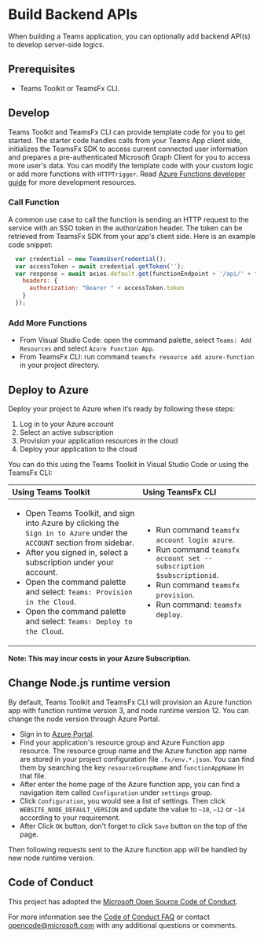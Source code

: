 # Build Backend APIs

When building a Teams application, you can optionally add backend API(s) to develop server-side logics.

## Prerequisites

* Teams Toolkit or TeamsFx CLI.

## Develop

Teams Toolkit and TeamsFx CLI can provide template code for you to get started. The starter code handles calls from your Teams App client side, initializes the TeamsFx SDK to access current connected user information and prepares a pre-authenticated Microsoft Graph Client for you to access more user's data. You can modify the template code with your custom logic or add more functions with `HTTPTrigger`. Read [Azure Functions developer guide](https://docs.microsoft.com/en-us/azure/azure-functions/functions-reference) for more development resources.

### Call Function

A common use case to call the function is sending an HTTP request to the service with an SSO token in the authorization header. The token can be retrieved from TeamsFx SDK from your app's client side. Here is an example code snippet:

``` JavaScript
  var credential = new TeamsUserCredential();
  var accessToken = await credential.getToken('');
  var response = await axios.default.get(functionEndpoint + '/api/' + functionName, {
    headers: {
      authorization: "Bearer " + accessToken.token
    }
  });
```

### Add More Functions

* From Visual Studio Code: open the command palette, select `Teams: Add Resources` and select `Azure Function App`.
* From TeamsFx CLI: run command `teamsfx resource add azure-function` in your project directory.

## Deploy to Azure

Deploy your project to Azure when it’s ready by following these steps:

1. Log in to your Azure account
2. Select an active subscription
3. Provision your application resources in the cloud
4. Deploy your application to the cloud

You can do this using the Teams Toolkit in Visual Studio Code or using the TeamsFx CLI:

| Using Teams Toolkit| Using TeamsFx CLI|
| :------------------| :----------------|
| <ul><li>Open Teams Toolkit, and sign into Azure by clicking the `Sign in to Azure` under the `ACCOUNT` section from sidebar.</li> <li>After you signed in, select a subscription under your account.</li><li>Open the command palette and select: `Teams: Provision in the Cloud`.</li><li>Open the command palette and select: `Teams: Deploy to the Cloud`.</li></ul>  | <ul> <li>Run command `teamsfx account login azure`.</li> <li>Run command `teamsfx account set --subscription $subscriptionid`.</li> <li> Run command `teamsfx provision`.</li> <li>Run command: `teamsfx deploy`. </li></ul>|

**Note: This may incur costs in your Azure Subscription.**

## Change Node.js runtime version

By default, Teams Toolkit and TeamsFx CLI will provision an Azure function app with function runtime version 3, and node runtime version 12. You can change the node version through Azure Portal.

* Sign in to [Azure Portal](https://azure.microsoft.com/).
* Find your application's resource group and Azure Function app resource. The resource group name and the Azure function app name are stored in your project configuration file `.fx/env.*.json`. You can find them by searching the key `resourceGroupName` and `functionAppName` in that file.
* After enter the home page of the Azure function app, you can find a navigation item called `Configuration` under `settings` group.
* Click `Configuration`, you would see a list of settings. Then click `WEBSITE_NODE_DEFAULT_VERSION` and update the value to `~10`, `~12` or `~14` according to your requirement.
* After Click `OK` button, don't forget to click `Save` button on the top of the page.

Then following requests sent to the Azure function app will be handled by new node runtime version.

## Code of Conduct

This project has adopted the [Microsoft Open Source Code of Conduct](https://opensource.microsoft.com/codeofconduct/).

For more information see the [Code of Conduct FAQ](https://opensource.microsoft.com/codeofconduct/faq/) or contact [opencode@microsoft.com](mailto:opencode@microsoft.com) with any additional questions or comments.